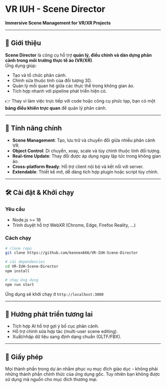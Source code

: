 # VR IUH - Scene Director  
**Immersive Scene Management for VR/XR Projects**

---

## 🌌 Giới thiệu  
**Scene Director** là công cụ hỗ trợ **quản lý, điều chỉnh và dàn dựng phân cảnh trong môi trường thực tế ảo (VR/XR)**.  
Ứng dụng giúp:  
- Tạo và tổ chức phân cảnh.  
- Chỉnh sửa thuộc tính của đối tượng 3D.  
- Quản lý mối quan hệ giữa các thực thể trong không gian ảo.  
- Tích hợp nhanh với pipeline phát triển hiện có.  

👉 Thay vì làm việc trực tiếp với code hoặc công cụ phức tạp, bạn có một **bảng điều khiển trực quan** để quản lý phân cảnh.

---

## 🚀 Tính năng chính  
- **Scene Management**: Tạo, lưu trữ và chuyển đổi giữa nhiều phân cảnh VR.  
- **Object Control**: Di chuyển, xoay, scale và tùy chỉnh thuộc tính đối tượng.  
- **Real-time Update**: Thay đổi được áp dụng ngay lập tức trong không gian ảo.  
- **Cross-platform Ready**: Hỗ trợ client nội bộ và kết nối với server.  
- **Extendable**: Thiết kế mở, dễ dàng tích hợp plugin hoặc script tùy chỉnh.  

---

## 🛠️ Cài đặt & Khởi chạy  

### Yêu cầu  
- Node.js >= 18  
- Trình duyệt hỗ trợ WebXR (Chrome, Edge, Firefox Reality, …)  

### Cách chạy  
```bash
# clone repo
git clone https://github.com/kennex666/VR-IUH-Scene-Director

# cài dependencies
cd VR-IUH-Scene-Director
npm install

# chạy ứng dụng
npm run start
````

Ứng dụng sẽ khởi chạy ở `http://localhost:3000`

---

## 📖 Hướng phát triển tương lai

* Tích hợp AI hỗ trợ gợi ý bố cục phân cảnh.
* Hỗ trợ chỉnh sửa hợp tác (multi-user scene editing).
* Xuất/nhập dữ liệu sang định dạng chuẩn (GLTF/FBX).

---

## 📜 Giấy phép

Mọi thành phần trong dự án nhằm phục vụ mục đích giáo dục - không phải những thành phần chính thức của ứng dụng gốc. Tuy nhiên bạn không được sử dụng mã nguồn cho mục đích thương mại.